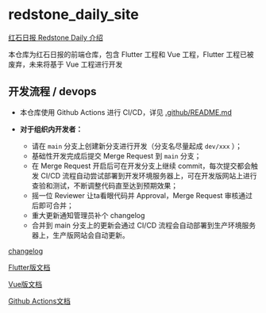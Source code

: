 # redstone_daily_site

[红石日报 Redstone Daily 介绍](https://github.com/RedstoneDaily/redstone_daily)

本仓库为红石日报的前端仓库，包含 Flutter 工程和 Vue 工程，Flutter 工程已被废弃，未来将基于 Vue 工程进行开发

## 开发流程 / devops

- 本仓库使用 Github Actions 进行 CI/CD，详见 [.github/README.md](./.github/README.md)

- **对于组织内开发者：**
	- 请在 `main` 分支上创建新分支进行开发（分支名尽量起成 `dev/xxx` ）；
	- 基础性开发完成后提交 Merge Request 到 `main` 分支；
	- 在 Merge Request 开启后可在开发分支上继续 commit，每次提交都会触发 CI/CD 流程自动尝试部署到开发环境服务器上，可在开发版网站上进行查验和测试，不断调整代码直至达到预期效果；
	- 摇一位 Reviewer 让ta看眼代码并 Approval，Merge Request 审核通过后即可合并；
	- 重大更新通知管理员补个 changelog
	- 合并到 main 分支上的更新会通过 CI/CD 流程会自动部署到生产环境服务器上，生产版网站会自动更新。

[changelog](./changelog.md)

[Flutter版文档](./flutter_project/README.md)

[Vue版文档](./vue_project/README.md)

[Github Actions文档](./.github/README.md)